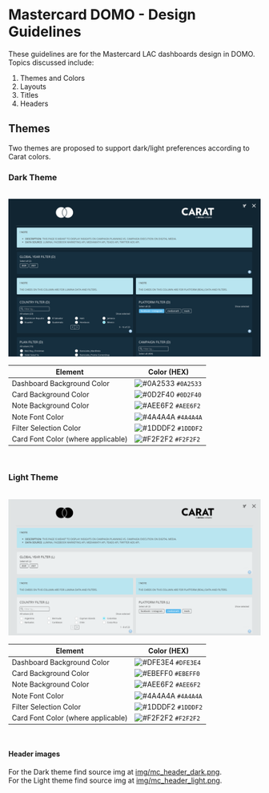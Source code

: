 # Mastercard DOMO - Design Guidelines
These guidelines are for the Mastercard LAC dashboards design in DOMO. Topics discussed include:

1. Themes and Colors
2. Layouts
3. Titles
4. Headers

## Themes
Two themes are proposed to support dark/light preferences according to Carat colors.
### Dark Theme
&nbsp;
![Dark Theme Preview](img/dark_theme_preview.png)

Element | Color (HEX)
------------ | -------------
Dashboard Background Color | ![#0A2533](https://via.placeholder.com/15/0A2533/000000?text=+) `#0A2533`
Card Background Color | ![#0D2F40](https://via.placeholder.com/15/0D2F40/000000?text=+) `#0D2F40`
Note Background Color | ![#AEE6F2](https://via.placeholder.com/15/AEE6F2/000000?text=+) `#AEE6F2`
Note Font Color | ![#4A4A4A](https://via.placeholder.com/15/4A4A4A/000000?text=+) `#4A4A4A`
Filter Selection Color | ![#1DDDF2](https://via.placeholder.com/15/1DDDF2/000000?text=+) `#1DDDF2`
Card Font Color (where applicable) | ![#F2F2F2](https://via.placeholder.com/15/F2F2F2/000000?text=+) `#F2F2F2`  
<!-- 
&nbsp;
#### Data Visualization Colors
Colors preferred for data visualizations. 

![Color range for Dark theme](img/dark_theme_color_range.png)

Preview | Color (HEX)
------------ | -------------
![#465959](https://via.placeholder.com/15/465959/000000?text=+) | `#465959`
![#D9B68B](https://via.placeholder.com/15/D9B68B/000000?text=+) | `#D9B68B`
![#595147](https://via.placeholder.com/15/595147/000000?text=+) | `#595147`
![#BFB3A4](https://via.placeholder.com/15/BFB3A4/000000?text=+) | `#BFB3A4`
![#F28D77](https://via.placeholder.com/15/F28D77/000000?text=+) | `#F28D77`
![#BFB73F](https://via.placeholder.com/15/BFB73F/000000?text=+) | `#BFB73F`
![#8C7A20](https://via.placeholder.com/15/8C7A20/000000?text=+) | `#8C7A20`
![#A4A698](https://via.placeholder.com/15/A4A698/000000?text=+) | `#A4A698`
![#A69668](https://via.placeholder.com/15/A69668/000000?text=+) | `#A69668`
![#D7D7D9](https://via.placeholder.com/15/D7D7D9/000000?text=+) | `#D7D7D9`
![#C7533F](https://via.placeholder.com/15/C7533F/000000?text=+) | `#C7533F`
![#F29D35](https://via.placeholder.com/15/F29D35/000000?text=+) | `#F29D35`
![#BFB3A8](https://via.placeholder.com/15/BFB3A8/000000?text=+) | `#BFB3A8`
![#5D9599](https://via.placeholder.com/15/5D9599/000000?text=+) | `#5D9599`
![#91BFB5](https://via.placeholder.com/15/91BFB5/000000?text=+) | `#91BFB5`
![#F29441](https://via.placeholder.com/15/F29441/000000?text=+) | `#F29441`
![#F2D36F](https://via.placeholder.com/15/F2D36F/000000?text=+) | `#F2D36F`
![#998F84](https://via.placeholder.com/15/998F84/000000?text=+) | `#998F84`
![#B0B5BF](https://via.placeholder.com/15/B0B5BF/000000?text=+) | `#B0B5BF`
![#7DA626](https://via.placeholder.com/15/7DA626/000000?text=+) | `#7DA626`
![#BFAE99](https://via.placeholder.com/15/BFAE99/000000?text=+) | `#BFAE99` -->

&nbsp;
### Light Theme
&nbsp;
![Light Theme Preview](img/light_theme_preview.png)

Element | Color (HEX)
------------ | -------------
Dashboard Background Color | ![#DFE3E4](https://via.placeholder.com/15/DFE3E4/000000?text=+) `#DFE3E4`
Card Background Color | ![#EBEFF0](https://via.placeholder.com/15/EBEFF0/000000?text=+) `#EBEFF0`
Note Background Color | ![#AEE6F2](https://via.placeholder.com/15/AEE6F2/000000?text=+) `#AEE6F2`
Note Font Color | ![#4A4A4A](https://via.placeholder.com/15/4A4A4A/000000?text=+) `#4A4A4A`
Filter Selection Color | ![#1DDDF2](https://via.placeholder.com/15/1DDDF2/000000?text=+) `#1DDDF2`
Card Font Color (where applicable) | ![#F2F2F2](https://via.placeholder.com/15/F2F2F2/000000?text=+) `#F2F2F2`

&nbsp;
#### Header images
For the Dark theme find source img at [img/mc_header_dark.png](img/mc_header_dark.png).  
For the Light theme find source img at [img/mc_header_light.png](img/mc_header_light.png).
